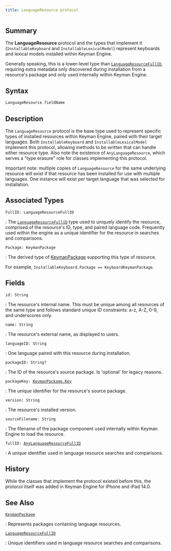 ```yaml
---
title: LanguageResource protocol
---
```


## Summary

The **LanguageResource** protocol and the types that implement it
(`InstallableKeyboard` and `InstallableLexicalModel`) represent keyboards and
lexical models installed within Keyman Engine.

Generally speaking, this is a lower-level type than
[`LanguageResourceFullID`](LanguageResourceFullID), requiring extra metadata
only discovered during installation from a resource's package and only used
internally within Keyman Engine.

## Syntax

```swift
LanguageResource.fieldName
```

## Description

The `LanguageResource` protocol is the base type used to represent specific
types of installed resources within Keyman Engine, paired with their target
languages. Both `InstallableKeyboard` and `InstallableLexicalModel` implement
this protocol, allowing methods to be written that can handle either resource
type. Also note the existence of `AnyLanguageResource`, which serves a "type
erasure" role for classes implementing this protocol.

Important note: multiple copies of `LanguageResource` for the same underlying
resource will exist if that resource has been installed for use with multiple
languages. One instance will exist per target language that was selected for
installation.

## Associated Types

`FullID: LanguageResourceFullID`

: The [`LanguageResourceFullID`](LanguageResourceFullID) type used to uniquely
identify the resource, comprised of the resource's ID, type, and paired language
code. Frequently used within the engine as a unique identifier for the resource
in searches and comparisons.

`Package: KeymanPackage`

: The derived type of [KeymanPackage](../KeymanPackage) supporting this type of
resource.

For example, `InstallableKeyboard.Package == KeyboardKeymanPackage`.

## Fields

`id: String`

: The resource's internal name. This must be unique among all resources of the
same type and follows standard unique ID constraints: a-z, A-Z, 0-9, and
underscores only.

`name: String`

: The resource's external name, as displayed to users.

`languageID: String`

: One language paired with this resource during installation.

`packageID: String?`

: The ID of the resource's source package. Is 'optional' for legacy reasons.

`packageKey: `[`KeymanPackage.Key`](../KeymanPackage/key)

: The unique identifier for the resource's source package.

`version: String`

: The resource's installed version.

`sourceFilename: String`

: The filename of the package component used internally within Keyman Engine
to load the resource.

`fullID: `[`AnyLanguageResourceFullID`](LanguageResourceFullID)

: A unique identifier used in language resource searches and comparisons.

## History

While the classes that implement the protocol existed before this, the protocol
itself was added in Keyman Engine for iPhone and iPad 14.0.

## See Also

[`KeymanPackage`](../KeymanPackage)

: Represents packages containing language resources.

[`LanguageResourceFullID`](LanguageResourceFullID)

: Unique identifiers used in language resource searches and comparisons.

